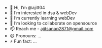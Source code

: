 - 👋 Hi, I’m @ajitt04
- 👀 I’m interested in dsa & webDev
- 🌱 I’m currently learning webDev
- 💞️ I’m looking to collaborate on opensource
- 📫 Reach me - ajitsanap2871@gmail.com
- 😄 Pronouns: ...
- ⚡ Fun fact: ...

<!---
ajitt04/ajitt04 is a ✨ special ✨ repository because its `README.md` (this file) appears on your GitHub profile.
You can click the Preview link to take a look at your changes.
--->
